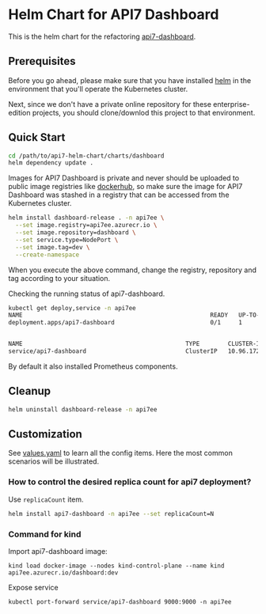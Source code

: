 Helm Chart for API7 Dashboard
==============================

This is the helm chart for the refactoring [api7-dashboard](https://github.com/api7/dashboard).

Prerequisites
-------------

Before you go ahead, please make sure that you have installed [helm](https://helm.sh) in the environment that you'll operate the Kubernetes cluster.

Next, since we don't have a private online repository for these enterprise-edition projects, you should clone/downlod this project to that environment.

Quick Start
-----------

```sh
cd /path/to/api7-helm-chart/charts/dashboard
helm dependency update .
```

Images for API7 Dashboard is private and never should be uploaded to public image registries like [dockerhub](https://hub.docker.com), so make sure the image for API7 Dashboard was stashed in a registry that can be accessed from the Kubernetes cluster.

```sh
helm install dashboard-release . -n api7ee \
  --set image.registry=api7ee.azurecr.io \
  --set image.repository=dashboard \
  --set service.type=NodePort \
  --set image.tag=dev \
  --create-namespace
```

When you execute the above command, change the registry, repository and tag according to your situation.

Checking the running status of api7-dashboard.

```sh
kubectl get deploy,service -n api7ee
NAME                                                     READY   UP-TO-DATE   AVAILABLE   AGE
deployment.apps/api7-dashboard                           0/1     1            0           55m


NAME                                              TYPE        CLUSTER-IP      EXTERNAL-IP   PORT(S)                      AGE
service/api7-dashboard                            ClusterIP   10.96.172.234   <none>        9000/TCP                     55m
```

By default it also installed Prometheus components.


Cleanup
-------

```sh
helm uninstall dashboard-release -n api7ee
```

Customization
-------------

See [values.yaml](./values.yaml) to learn all the config items. Here the most common scenarios will be illustrated.

### How to control the desired replica count for api7 deployment?

Use `replicaCount` item.

```sh
helm install api7-dashboard -n api7ee --set replicaCount=N
```

### Command for kind
Import api7-dashboard image:
```shell
kind load docker-image --nodes kind-control-plane --name kind api7ee.azurecr.io/dashboard:dev
```

Expose service
```shell
kubectl port-forward service/api7-dashboard 9000:9000 -n api7ee
```
